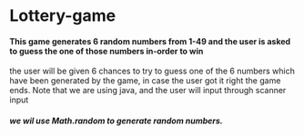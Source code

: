 # Lottery-game
#### This game generates 6  random numbers from 1-49 and the user is asked to guess the one of those numbers in-order to win
the user will be given 6 chances to try to guess one of the 6 numbers which have been generated by the game, in case 
the user got it right the game ends. Note that we are using java, and the user will input through scanner input
##### we wil use Math.random to generate random numbers. 

